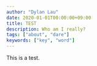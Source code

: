 ```yaml
---
author: "Dylan Lau"
date: 2020-01-01T00:00:00+09:00
title: TEST
description: Who am I really?
tags: ["about", "dare"]
keywords: ["key", "word"]
---
```


This is a test.